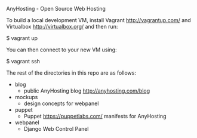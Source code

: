 AnyHosting - Open Source Web Hosting

To build a local development VM, install Vagrant http://vagrantup.com/ and
Virtualbox http://virtualbox.org/ and then run:

  $ vagrant up

You can then connect to your new VM using:

  $ vagrant ssh

The rest of the directories in this repo are as follows:

- blog
    - public AnyHosting blog http://anyhosting.com/blog
- mockups
    - design concepts for webpanel
- puppet
    - Puppet https://puppetlabs.com/ manifests for AnyHosting
- webpanel
    - Django Web Control Panel

